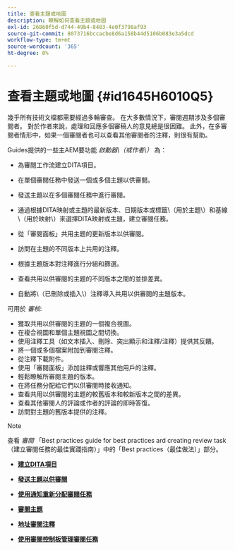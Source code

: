 ```yaml
---
title: 查看主題或地圖
description: 瞭解如何查看主題或地圖
exl-id: 26860f5d-d744-49b4-8483-4e0f3798af93
source-git-commit: 8073716bccacbe8d6a158b44d5106b083e3a5dcd
workflow-type: tm+mt
source-wordcount: '365'
ht-degree: 0%

---
```


# 查看主題或地圖 {#id1645H6010Q5}

幾乎所有技術文檔都需要經過多輪審查。 在大多數情況下，審閱週期涉及多個審閱者。 對於作者來說，處理和回應多個審稿人的意見總是很困難。 此外，在多審閱者情形中，如果一個審閱者也可以查看其他審閱者的注釋，則很有幫助。

Guides提供的一些主AEM要功能 *啟動器\（或作者\）* 為：

- 為審閱工作流建立DITA項目。
- 在單個審閱任務中發送一個或多個主題以供審閱。

- 發送主題以在多個審閱任務中進行審閱。

- 通過根據DITA映射或主題的最新版本、日期版本或標籤\（用於主題\）和基線\（用於映射\）來選擇DITA映射或主題，建立審閱任務。

- 從「審閱面板」共用主題的更新版本以供審閱。

- 訪問在主題的不同版本上共用的注釋。

- 根據主題版本對注釋進行分組和篩選。

- 查看共用以供審閱的主題的不同版本之間的並排差異。

- 自動將\（已刪除或插入\）注釋導入共用以供審閱的主題版本。


可用於 *審核*:

- 獲取共用以供審閱的主題的一個複合視圖。
- 在複合視圖和單個主題視圖之間切換。
- 使用注釋工具（如文本插入、刪除、突出顯示和注釋/注釋）提供其反饋。
- 將一個或多個檔案附加到審閱注釋。
- 從注釋下載附件。
- 使用「審閱面板」添加註釋或響應其他用戶的注釋。
- 輕鬆瞭解所審閱主題的版本。
- 在將任務分配給它們以供審閱時接收通知。
- 查看共用以供審閱的主題的較舊版本和較新版本之間的差異。
- 查看其他審閱人的評論或作者的評論的即時答復。
- 訪問對主題的舊版本提供的注釋。

>[!NOTE]
>
> 查看 *審閱* 「Best practices guide for best practices ard creating review task（建立審閱任務的最佳實踐指南）」中的「Best practices（最佳做法）」部分。

- **[建立DITA項目](authoring-create-dita-project.md)**

- **[發送主題以供審閱](review-send-topics-for-review.md)**

- **[使用通知重新分配審閱任務](reassign-review-using-notification.md)**

- **[審閱主題](review-topics.md)**

- **[地址審閱注釋](review-address-review-comments.md)**

- **[使用審閱控制板管理審閱任務](review-manage-tasks-review-dashboard.md)**
